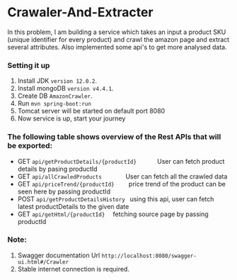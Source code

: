 # Crawaler-And-Extracter

In this problem, I am building a service which takes an input a product SKU (unique identifier for every product) and crawl the amazon page and extract several attributes. Also implemented some api's to get more analysed data.

### Setting it up
1. Install JDK `version 12.0.2`.
2. Install mongoDB `version v4.4.1`.
3. Create DB `AmazonCrawler`.
4. Run `mvn spring-boot:run`
5. Tomcat server will be started on default port 8080
6. Now service is up, start your journey


### The following table shows overview of the Rest APIs that will be exported:

- GET     `api/getProductDetails/{productId}      `	     User can fetch product details by pasing productId
- GET     `api/allCrawledProducts       `                User can fetch all the crawled data
- GET     `api/priceTrend/{productId}    `               price trend of the product can be seen here by passing productId
- POST    `api/getProductDetailsHistory `                using this api, user can fetch latest productDetails to the given date
- GET     `api/getHtml/{productId}  `                    fetching source page by passing productId

### Note:
1. Swagger documentation Url `http://localhost:8080/swagger-ui.html#/Crawler`
2. Stable internet connection is required.